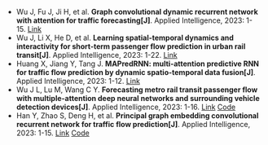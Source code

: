 * Wu J, Fu J, Ji H, et al. <b>Graph convolutional dynamic recurrent network with attention for traffic forecasting[J]</b>. Applied Intelligence, 2023: 1-15. [Link](https://link.springer.com/article/10.1007/s10489-023-04621-5)
* Wu J, Li X, He D, et al. <b>Learning spatial-temporal dynamics and interactivity for short-term passenger flow prediction in urban rail transit[J]</b>. Applied Intelligence, 2023: 1-22. [Link](https://link.springer.com/article/10.1007/s10489-023-04508-5)
* Huang X, Jiang Y, Tang J. <b>MAPredRNN: multi-attention predictive RNN for traffic flow prediction by dynamic spatio-temporal data fusion[J]</b>. Applied Intelligence, 2023: 1-12. [Link](https://link.springer.com/article/10.1007/s10489-023-04494-8)
* Wu J L, Lu M, Wang C Y. <b>Forecasting metro rail transit passenger flow with multiple-attention deep neural networks and surrounding vehicle detection devices[J]</b>. Applied Intelligence, 2023: 1-16. [Link](https://link.springer.com/article/10.1007/s10489-023-04483-x) [Code](https://github.com/jlwustudio/MADNN)
* Han Y, Zhao S, Deng H, et al. <b>Principal graph embedding convolutional recurrent network for traffic flow prediction[J]</b>. Applied Intelligence, 2023: 1-15. [Link](https://link.springer.com/article/10.1007/s10489-022-04211-x) [Code](https://github.com/hanyang-sh/PGECRN)
